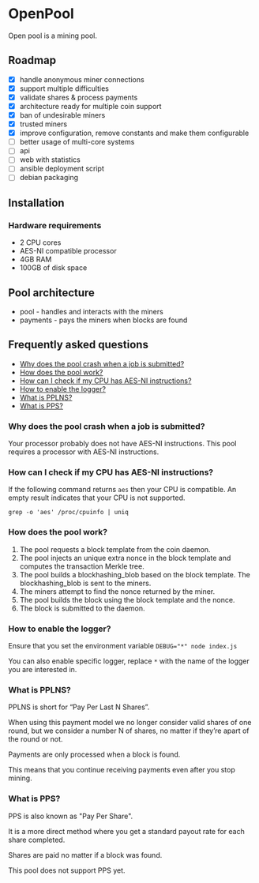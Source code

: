 OpenPool
========

Open pool is a mining pool.

Roadmap
-------
 - [x] handle anonymous miner connections
 - [x] support multiple difficulties
 - [x] validate shares & process payments
 - [x] architecture ready for multiple coin support
 - [x] ban of undesirable miners
 - [x] trusted miners
 - [x] improve configuration, remove constants and make them configurable
 - [ ] better usage of multi-core systems
 - [ ] api
 - [ ] web with statistics
 - [ ] ansible deployment script
 - [ ] debian packaging

Installation
------------

### Hardware requirements

 * 2 CPU cores
 * AES-NI compatible processor
 * 4GB RAM
 * 100GB of disk space


Pool architecture
-----------------

 * pool - handles and interacts with the miners
 * payments - pays the miners when blocks are found

Frequently asked questions
--------------------------

 * [Why does the pool crash when a job is submitted?](#why-does-the-pool-crash-when-a-job-is-submitted)
 * [How does the pool work?](#how-does-the-pool-work)
 * [How can I check if my CPU has AES-NI instructions?](#how-can-i-check-if-my-cpu-has-aes-ni-instructions)
 * [How to enable the logger?](#how-to-enable-the-logger)
 * [What is PPLNS?](#what-is-pplns)
 * [What is PPS?](#what-is-pps)

### Why does the pool crash when a job is submitted?

Your processor probably does not have AES-NI instructions. This pool requires a processor with AES-NI instructions.

### How can I check if my CPU has AES-NI instructions?

If the following command returns `aes` then your CPU is compatible. An empty result indicates that your CPU is not supported.

`grep -o 'aes' /proc/cpuinfo | uniq`

### How does the pool work?

1. The pool requests a block template from the coin daemon.
2. The pool injects an unique extra nonce in the block template and computes the transaction Merkle tree.
3. The pool builds a blockhashing_blob based on the block template. The blockhashing_blob is sent to the  miners.
4. The miners attempt to find the nonce returned by the miner.
5. The pool builds the block using the block template and the nonce.
6. The block is submitted to the daemon.

### How to enable the logger?

Ensure that you set the environment variable `DEBUG="*" node index.js`

You can also enable specific logger, replace `*` with the name of the logger you are interested in.

### What is PPLNS?

PPLNS is short for “Pay Per Last N Shares”.

When using this payment model we no longer consider valid shares of one round, but we consider a number N of shares, no matter if they’re apart of the round or not.

Payments are only processed when a block is found.

This means that you continue receiving payments even after you stop mining.

### What is PPS?

PPS is also known as "Pay Per Share".

It is a more direct method where you get a standard payout rate for each share completed.

Shares are paid no matter if a block was found.

This pool does not support PPS yet.
